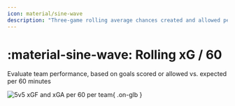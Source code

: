 ```yaml
---
icon: material/sine-wave
description: "Three-game rolling average chances created and allowed per 60 minutes"
---
```


# :material-sine-wave: **Rolling xG / 60**

Evaluate team performance, based on goals scored or allowed vs. expected per 60 minutes

![5v5 xGF and xGA per 60 per team](./charts/rolling_xg/5v5_rolling_xgf_xga_nhl.png){ .on-glb }